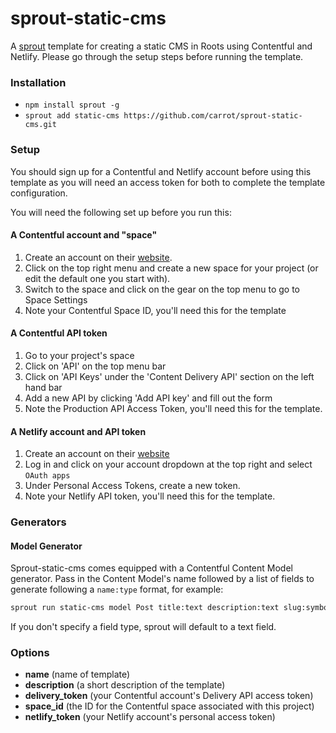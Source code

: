 # sprout-static-cms

A [sprout](http://github.com/carrot/sprout) template for creating a static CMS in Roots using Contentful and Netlify. Please go through the setup steps before running the template.

### Installation

- `npm install sprout -g`
- `sprout add static-cms https://github.com/carrot/sprout-static-cms.git`

### Setup

You should sign up for a Contentful and Netlify account before using this template as you will need an access token for both to complete the template configuration.

You will need the following set up before you run this:

#### A Contentful account and "space"

1. Create an account on their [website](https://contentful.com/).
2. Click on the top right menu and create a new space for your project (or edit the default one you start with).
3. Switch to the space and click on the gear on the top menu to go to Space Settings
4. Note your Contentful Space ID, you'll need this for the template

#### A Contentful API token

1. Go to your project's space
2. Click on 'API' on the top menu bar
3. Click on 'API Keys' under the 'Content Delivery API' section on the left hand bar
4. Add a new API by clicking 'Add API key' and fill out the form
5. Note the Production API Access Token, you'll need this for the template.

#### A Netlify account and API token

1. Create an account on their [website](https://www.netlify.com/)
2. Log in and click on your account dropdown at the top right and select `OAuth apps`
3. Under Personal Access Tokens, create a new token.
4. Note your Netlify API token, you'll need this for the template.

### Generators

#### Model Generator

Sprout-static-cms comes equipped with a Contentful Content Model generator. Pass in the Content Model's name followed by a list of fields to generate following a `name:type` format, for example:

```bash
sprout run static-cms model Post title:text description:text slug:symbol date:date rank:integer price:number private:boolean
``` 

If you don't specify a field type, sprout will default to a text field.

### Options

- **name** (name of template)
- **description** (a short description of the template)
- **delivery_token** (your Contentful account's Delivery API access token)
- **space_id** (the ID for the Contentful space associated with this project)
- **netlify_token** (your Netlify account's personal access token)
